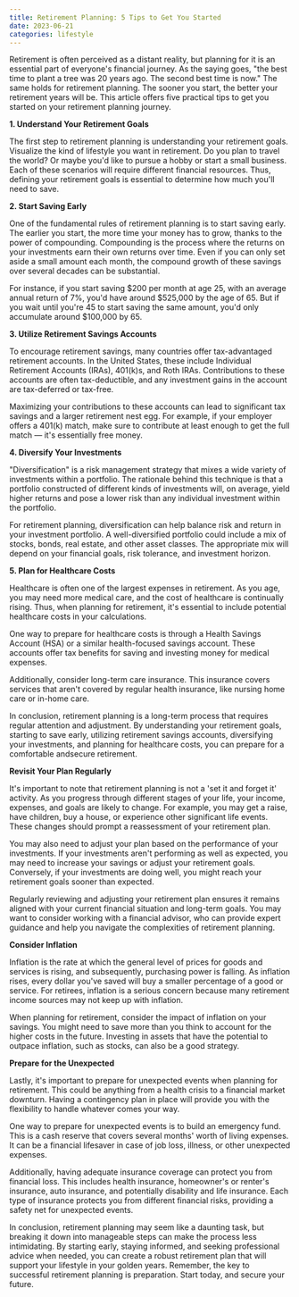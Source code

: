 ```yaml
---
title: Retirement Planning: 5 Tips to Get You Started
date: 2023-06-21
categories: lifestyle
---
```



Retirement is often perceived as a distant reality, but planning for it is an essential part of everyone's financial journey. As the saying goes, "the best time to plant a tree was 20 years ago. The second best time is now." The same holds for retirement planning. The sooner you start, the better your retirement years will be. This article offers five practical tips to get you started on your retirement planning journey.

**1. Understand Your Retirement Goals**

The first step to retirement planning is understanding your retirement goals. Visualize the kind of lifestyle you want in retirement. Do you plan to travel the world? Or maybe you'd like to pursue a hobby or start a small business. Each of these scenarios will require different financial resources. Thus, defining your retirement goals is essential to determine how much you'll need to save.

**2. Start Saving Early**

One of the fundamental rules of retirement planning is to start saving early. The earlier you start, the more time your money has to grow, thanks to the power of compounding. Compounding is the process where the returns on your investments earn their own returns over time. Even if you can only set aside a small amount each month, the compound growth of these savings over several decades can be substantial.

For instance, if you start saving $200 per month at age 25, with an average annual return of 7%, you'd have around $525,000 by the age of 65. But if you wait until you're 45 to start saving the same amount, you'd only accumulate around $100,000 by 65.

**3. Utilize Retirement Savings Accounts**

To encourage retirement savings, many countries offer tax-advantaged retirement accounts. In the United States, these include Individual Retirement Accounts (IRAs), 401(k)s, and Roth IRAs. Contributions to these accounts are often tax-deductible, and any investment gains in the account are tax-deferred or tax-free.

Maximizing your contributions to these accounts can lead to significant tax savings and a larger retirement nest egg. For example, if your employer offers a 401(k) match, make sure to contribute at least enough to get the full match — it's essentially free money.

**4. Diversify Your Investments**

"Diversification" is a risk management strategy that mixes a wide variety of investments within a portfolio. The rationale behind this technique is that a portfolio constructed of different kinds of investments will, on average, yield higher returns and pose a lower risk than any individual investment within the portfolio.

For retirement planning, diversification can help balance risk and return in your investment portfolio. A well-diversified portfolio could include a mix of stocks, bonds, real estate, and other asset classes. The appropriate mix will depend on your financial goals, risk tolerance, and investment horizon.

**5. Plan for Healthcare Costs**

Healthcare is often one of the largest expenses in retirement. As you age, you may need more medical care, and the cost of healthcare is continually rising. Thus, when planning for retirement, it's essential to include potential healthcare costs in your calculations.

One way to prepare for healthcare costs is through a Health Savings Account (HSA) or a similar health-focused savings account. These accounts offer tax benefits for saving and investing money for medical expenses.

Additionally, consider long-term care insurance. This insurance covers services that aren't covered by regular health insurance, like nursing home care or in-home care.

In conclusion, retirement planning is a long-term process that requires regular attention and adjustment. By understanding your retirement goals, starting to save early, utilizing retirement savings accounts, diversifying your investments, and planning for healthcare costs, you can prepare for a comfortable andsecure retirement.

**Revisit Your Plan Regularly**

It's important to note that retirement planning is not a 'set it and forget it' activity. As you progress through different stages of your life, your income, expenses, and goals are likely to change. For example, you may get a raise, have children, buy a house, or experience other significant life events. These changes should prompt a reassessment of your retirement plan.

You may also need to adjust your plan based on the performance of your investments. If your investments aren't performing as well as expected, you may need to increase your savings or adjust your retirement goals. Conversely, if your investments are doing well, you might reach your retirement goals sooner than expected.

Regularly reviewing and adjusting your retirement plan ensures it remains aligned with your current financial situation and long-term goals. You may want to consider working with a financial advisor, who can provide expert guidance and help you navigate the complexities of retirement planning.

**Consider Inflation**

Inflation is the rate at which the general level of prices for goods and services is rising, and subsequently, purchasing power is falling. As inflation rises, every dollar you've saved will buy a smaller percentage of a good or service. For retirees, inflation is a serious concern because many retirement income sources may not keep up with inflation.

When planning for retirement, consider the impact of inflation on your savings. You might need to save more than you think to account for the higher costs in the future. Investing in assets that have the potential to outpace inflation, such as stocks, can also be a good strategy.

**Prepare for the Unexpected**

Lastly, it's important to prepare for unexpected events when planning for retirement. This could be anything from a health crisis to a financial market downturn. Having a contingency plan in place will provide you with the flexibility to handle whatever comes your way.

One way to prepare for unexpected events is to build an emergency fund. This is a cash reserve that covers several months' worth of living expenses. It can be a financial lifesaver in case of job loss, illness, or other unexpected expenses.

Additionally, having adequate insurance coverage can protect you from financial loss. This includes health insurance, homeowner's or renter's insurance, auto insurance, and potentially disability and life insurance. Each type of insurance protects you from different financial risks, providing a safety net for unexpected events.

In conclusion, retirement planning may seem like a daunting task, but breaking it down into manageable steps can make the process less intimidating. By starting early, staying informed, and seeking professional advice when needed, you can create a robust retirement plan that will support your lifestyle in your golden years. Remember, the key to successful retirement planning is preparation. Start today, and secure your future.